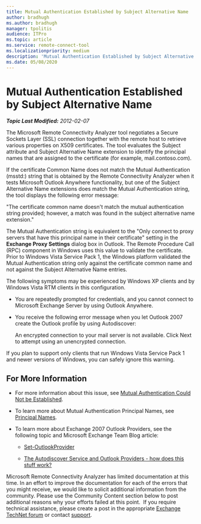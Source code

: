 ```yaml
---
title: Mutual Authentication Established by Subject Alternative Name
author: bradhugh
ms.author: bradhugh
manager: tpolitis
audience: ITPro 
ms.topic: article 
ms.service: remote-connect-tool
ms.localizationpriority: medium
description: 'Mutual Authentication Established by Subject Alternative Name'
ms.date: 05/08/2020
---
```


# Mutual Authentication Established by Subject Alternative Name


_**Topic Last Modified:** 2012-02-07_

The Microsoft Remote Connectivity Analyzer tool negotiates a Secure Sockets Layer (SSL) connection together with the remote host to retrieve various properties on X509 certificates. The tool evaluates the Subject attribute and Subject Alternative Name extension to identify the principal names that are assigned to the certificate (for example, mail.contoso.com).

If the certificate Common Name does not match the Mutual Authentication (msstd:) string that is obtained by the Remote Connectivity Analyzer when it tests Microsoft Outlook Anywhere functionality, but one of the Subject Alternative Name extensions does match the Mutual Authentication string, the tool displays the following error message:

"The certificate common name doesn't match the mutual authentication string provided; however, a match was found in the subject alternative name extension."

The Mutual Authentication string is equivalent to the "Only connect to proxy servers that have this principal name in their certificate" setting in the **Exchange Proxy Settings** dialog box in Outlook. The Remote Procedure Call (RPC) component in Windows uses this value to validate the certificate. Prior to Windows Vista Service Pack 1, the Windows platform validated the Mutual Authentication string only against the certificate common name and not against the Subject Alternative Name entries.

The following symptoms may be experienced by Windows XP clients and by Windows Vista RTM clients in this configuration.

  - You are repeatedly prompted for credentials, and you cannot connect to Microsoft Exchange Server by using Outlook Anywhere.

  - You receive the following error message when you let Outlook 2007 create the Outlook profile by using Autodiscover:
    
    An encrypted connection to your mail server is not available. Click Next to attempt using an unencrypted connection.

If you plan to support only clients that run Windows Vista Service Pack 1 and newer versions of Windows, you can safely ignore this warning.

<div>

## For More Information

  - For more information about this issue, see [Mutual Authentication Could Not be Established](mutual-authentication-could-not-be-established.md).

  - To learn more about Mutual Authentication Principal Names, see [Principal Names](https://go.microsoft.com/fwlink/?linkid=93417).

  - To learn more about Exchange 2007 Outlook Providers, see the following topic and Microsoft Exchange Team Blog article:
    
      - [Set-OutlookProvider](https://go.microsoft.com/fwlink/?linkid=161815)
    
      - [The Autodiscover Service and Outlook Providers - how does this stuff work?](https://go.microsoft.com/fwlink/?linkid=161811)

Microsoft Remote Connectivity Analyzer has limited documentation at this time. In an effort to improve the documentation for each of the errors that you might receive, we would like to solicit additional information from the community. Please use the Community Content section below to post additional reasons why your efforts failed at this point.  If you require technical assistance, please create a post in the appropriate [Exchange TechNet forum](https://go.microsoft.com/fwlink/?linkid=73420) or contact [support](https://go.microsoft.com/fwlink/?linkid=8158).

</div>

</div>

<span> </span>

</div>

</div>

</div>

